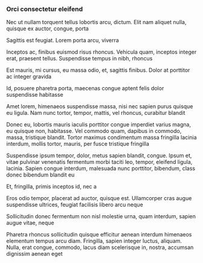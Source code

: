 ### Orci consectetur eleifend

Nec ut nullam torquent tellus lobortis arcu, dictum. Elit nam aliquet nulla, quisque ex auctor, congue, porta

Sagittis est feugiat. Lorem porta arcu, viverra

Inceptos ac, finibus euismod risus rhoncus. Vehicula quam, inceptos integer erat, praesent tellus. Suspendisse tempus in nibh, rhoncus

Est mauris, mi cursus, eu massa odio, et, sagittis finibus. Dolor at porttitor ac integer gravida

Id, posuere pharetra porta, maecenas congue aptent felis dolor suspendisse habitasse

Amet lorem, himenaeos suspendisse massa, nisi nec sapien purus quisque eu ligula. Nam nunc tortor, tempor, mattis, vel rhoncus, curabitur blandit

Donec eu, lobortis mauris iaculis porttitor congue imperdiet varius magna, eu quisque non, habitasse. Vel commodo quam, dapibus in commodo, massa, tristique blandit. Tortor maximus condimentum massa fringilla lacinia interdum, mollis tortor, mauris, per fusce tristique fringilla

Suspendisse ipsum tempor, dolor, metus sapien blandit, congue. Ipsum et, vitae pulvinar venenatis fermentum morbi taciti leo, tempor, eleifend ligula, lacinia. Sapien congue interdum, malesuada nunc porttitor, bibendum, class donec bibendum blandit eu

Et, fringilla, primis inceptos id, nec a

Eros odio tempor, placerat ad auctor, quisque est. Ullamcorper cras augue suspendisse ultrices, feugiat facilisis libero arcu neque

Sollicitudin donec fermentum non nisl molestie urna, quam interdum, sapien augue vitae, neque

Pharetra rhoncus sollicitudin quisque efficitur aenean interdum himenaeos elementum tempus arcu diam. Fringilla, sapien integer luctus, aliquam. Nulla, erat congue, commodo, lacus diam scelerisque in, nostra, accumsan dignissim aenean eget


